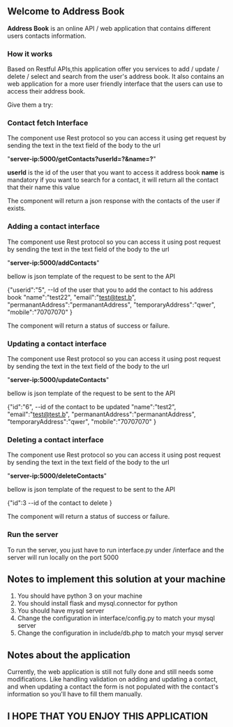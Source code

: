 ## Welcome to Address Book

**Address Book** is an online API / web application that contains different users contacts information.

### How it works ###

Based on Restful APIs,this application offer you services to add / update / delete / select and search from the user's address book. It also contains an web application for a more user friendly interface that the users can use to access their address book.

Give them a try:

### Contact fetch Interface ###

The component use Rest protocol so you can access it using get request by sending the text in the text field of the body to the url 

"**server-ip:5000/getContacts?userId=?&name=?**"

**userId** is the id of the user that you want to access it address book
**name** is mandatory if you want to search for a contact, it will return all the contact that their name this value

The component will return a json response with the contacts of the user if exists.

### Adding a contact interface ###

The component use Rest protocol so you can access it using post request by sending the text in the text field of the body to the url 

"**server-ip:5000/addContacts**"

bellow is json template of the request to be sent to the API

{"userid":"5",								--Id of the user that you to add the contact to his address book
	"name":"test22",
	"email":"test@test.b",
	"permanantAddress":"permanantAddress",
	"temporaryAddress":"qwer",
	"mobile":"70707070"
}

The component will return a status of success or failure.

### Updating a contact interface ###

The component use Rest protocol so you can access it using post request by sending the text in the text field of the body to the url 

"**server-ip:5000/updateContacts**"

bellow is json template of the request to be sent to the API

{"id":"6",									--id of the contact to be updated
	"name":"test2",
	"email":"test@test.b",
	"permanantAddress":"permanantAddress",
	"temporaryAddress":"qwer",
	"mobile":"70707070"
}

### Deleting a contact interface ###

The component use Rest protocol so you can access it using post request by sending the text in the text field of the body to the url 

"**server-ip:5000/deleteContacts**"

bellow is json template of the request to be sent to the API

{"id":3				--id of the contact to delete
}

The component will return a status of success or failure.
### Run the server ###

To run the server, you just have to run interface.py under /interface and the server will run locally on the port 5000

## Notes to implement this solution at your machine ##

1) You should have python 3 on your machine
2) You should install flask and mysql.connector for python
3) You should have mysql server 
4) Change the configuration in interface/config.py to match your mysql server
5) Change the configuration in include/db.php to match your mysql server

## Notes about the application ##
Currently, the web application is still not fully done and still needs some modifications. Like handling validation on adding and updating a contact, and when updating a contact the form is not populated with the contact's information so you'll have to fill them manually.


## I HOPE THAT YOU ENJOY THIS APPLICATION ##